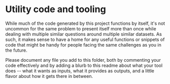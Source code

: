 # Utility code and tooling

While much of the code generated by this project functions by itself, it's not uncommon for the same problem to present itself more than once while dealing with multiple similar questions around multiple similar datasets. As such, it makes sense to have a home for any useful functions or snippets of code that might be handy for people facing the same challenges as you in the future.

Please document any file you add to this folder, both by commenting your code effectively and by adding a blurb to this readme about what your tool does -- what it wants as inputs, what it provides as outputs, and a little flavor about how it gets there in between.
